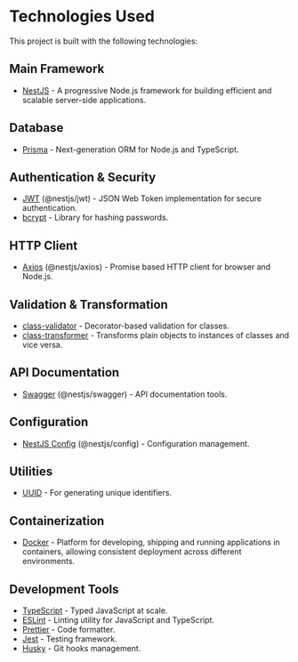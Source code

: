 # Technologies Used

This project is built with the following technologies:

## Main Framework
- [NestJS](https://nestjs.com/) - A progressive Node.js framework for building efficient and scalable server-side applications.

## Database
- [Prisma](https://www.prisma.io/) - Next-generation ORM for Node.js and TypeScript.

## Authentication & Security
- [JWT](https://jwt.io/) (@nestjs/jwt) - JSON Web Token implementation for secure authentication.
- [bcrypt](https://github.com/kelektiv/node.bcrypt.js) - Library for hashing passwords.

## HTTP Client
- [Axios](https://axios-http.com/) (@nestjs/axios) - Promise based HTTP client for browser and Node.js.

## Validation & Transformation
- [class-validator](https://github.com/typestack/class-validator) - Decorator-based validation for classes.
- [class-transformer](https://github.com/typestack/class-transformer) - Transforms plain objects to instances of classes and vice versa.

## API Documentation
- [Swagger](https://swagger.io/) (@nestjs/swagger) - API documentation tools.

## Configuration
- [NestJS Config](https://docs.nestjs.com/techniques/configuration) (@nestjs/config) - Configuration management.

## Utilities
- [UUID](https://github.com/uuidjs/uuid) - For generating unique identifiers.

## Containerization
- [Docker](https://www.docker.com/) - Platform for developing, shipping and running applications in containers, allowing consistent deployment across different environments.

## Development Tools
- [TypeScript](https://www.typescriptlang.org/) - Typed JavaScript at scale.
- [ESLint](https://eslint.org/) - Linting utility for JavaScript and TypeScript.
- [Prettier](https://prettier.io/) - Code formatter.
- [Jest](https://jestjs.io/) - Testing framework.
- [Husky](https://typicode.github.io/husky/) - Git hooks management.
